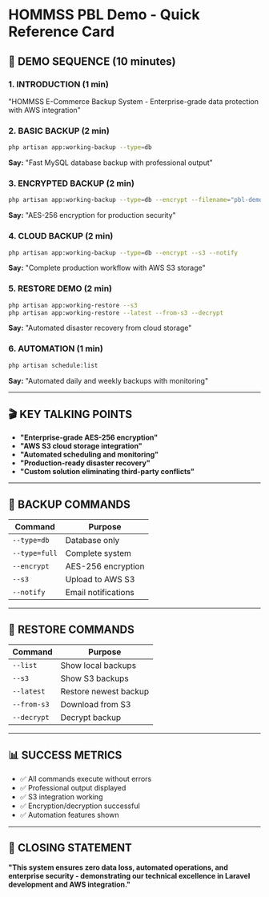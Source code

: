 # HOMMSS PBL Demo - Quick Reference Card

## 🎯 DEMO SEQUENCE (10 minutes)

### **1. INTRODUCTION (1 min)**
"HOMMSS E-Commerce Backup System - Enterprise-grade data protection with AWS integration"

### **2. BASIC BACKUP (2 min)**
```bash
php artisan app:working-backup --type=db
```
**Say:** "Fast MySQL database backup with professional output"

### **3. ENCRYPTED BACKUP (2 min)**
```bash
php artisan app:working-backup --type=db --encrypt --filename="pbl-demo"
```
**Say:** "AES-256 encryption for production security"

### **4. CLOUD BACKUP (2 min)**
```bash
php artisan app:working-backup --type=db --encrypt --s3 --notify
```
**Say:** "Complete production workflow with AWS S3 storage"

### **5. RESTORE DEMO (2 min)**
```bash
php artisan app:working-restore --s3
php artisan app:working-restore --latest --from-s3 --decrypt
```
**Say:** "Automated disaster recovery from cloud storage"

### **6. AUTOMATION (1 min)**
```bash
php artisan schedule:list
```
**Say:** "Automated daily and weekly backups with monitoring"

---

## 🎬 KEY TALKING POINTS

- **"Enterprise-grade AES-256 encryption"**
- **"AWS S3 cloud storage integration"**
- **"Automated scheduling and monitoring"**
- **"Production-ready disaster recovery"**
- **"Custom solution eliminating third-party conflicts"**

---

## 🚀 BACKUP COMMANDS

| Command | Purpose |
|---------|---------|
| `--type=db` | Database only |
| `--type=full` | Complete system |
| `--encrypt` | AES-256 encryption |
| `--s3` | Upload to AWS S3 |
| `--notify` | Email notifications |

---

## 🔄 RESTORE COMMANDS

| Command | Purpose |
|---------|---------|
| `--list` | Show local backups |
| `--s3` | Show S3 backups |
| `--latest` | Restore newest backup |
| `--from-s3` | Download from S3 |
| `--decrypt` | Decrypt backup |

---

## 📊 SUCCESS METRICS

- ✅ All commands execute without errors
- ✅ Professional output displayed
- ✅ S3 integration working
- ✅ Encryption/decryption successful
- ✅ Automation features shown

---

## 🎯 CLOSING STATEMENT

**"This system ensures zero data loss, automated operations, and enterprise security - demonstrating our technical excellence in Laravel development and AWS integration."**
